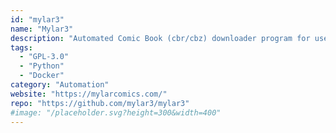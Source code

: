```yaml
---
id: "mylar3"
name: "Mylar3"
description: "Automated Comic Book (cbr/cbz) downloader program for use with NZB and torrents."
tags:
  - "GPL-3.0"
  - "Python"
  - "Docker"
category: "Automation"
website: "https://mylarcomics.com/"
repo: "https://github.com/mylar3/mylar3"
#image: "/placeholder.svg?height=300&width=400"
---
```



